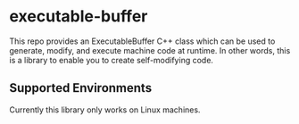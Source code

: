 # executable-buffer

This repo provides an ExecutableBuffer C++ class which can be used to
generate, modify, and execute machine code at runtime. In other words,
this is a library to enable you to create self-modifying code.

## Supported Environments

Currently this library only works on Linux machines.